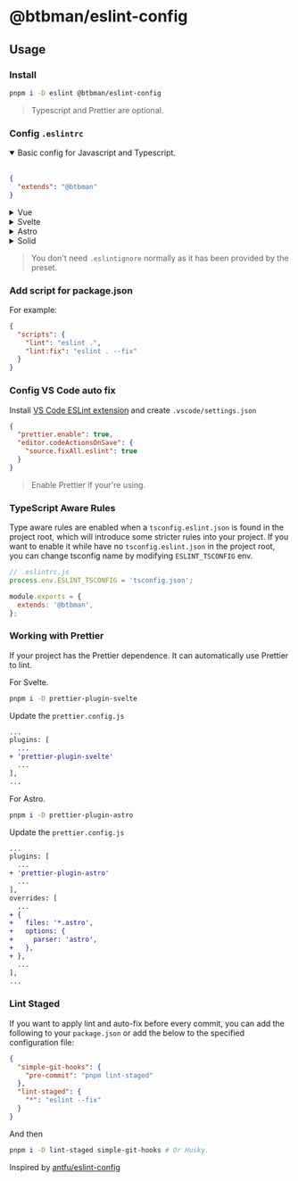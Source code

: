 # @btbman/eslint-config

## Usage

### Install

```bash
pnpm i -D eslint @btbman/eslint-config
```

> Typescript and Prettier are optional.

### Config `.eslintrc`

<details open>
<summary>Basic config for Javascript and Typescript.</summary><br>

```json
{
  "extends": "@btbman"
}
```

</details>

<details>
<summary>Vue</summary><br>

```json
{
  "extends": "@btbman/eslint-config/vue"
}
```

</details>

<details>
<summary>Svelte</summary><br>

```json
{
  "extends": "@btbman/eslint-config/svelte"
}
```

</details>

<details>
<summary>Astro</summary><br>

```json
{
  "extends": "@btbman/eslint-config/astro"
}
```

</details>

<details>
<summary>Solid</summary><br>

```json
{
  "extends": "@btbman/eslint-config/solid"
}
```

</details>

> You don't need `.eslintignore` normally as it has been provided by the preset.

### Add script for package.json

For example:

```json
{
  "scripts": {
    "lint": "eslint .",
    "lint:fix": "eslint . --fix"
  }
}
```

### Config VS Code auto fix

Install [VS Code ESLint extension](https://marketplace.visualstudio.com/items?itemName=dbaeumer.vscode-eslint) and create `.vscode/settings.json`

```json
{
  "prettier.enable": true,
  "editor.codeActionsOnSave": {
    "source.fixAll.eslint": true
  }
}
```

> Enable Prettier if your're using.

### TypeScript Aware Rules

Type aware rules are enabled when a `tsconfig.eslint.json` is found in the project root, which will introduce some stricter rules into your project. If you want to enable it while have no `tsconfig.eslint.json` in the project root, you can change tsconfig name by modifying `ESLINT_TSCONFIG` env.

```js
// .eslintrc.js
process.env.ESLINT_TSCONFIG = 'tsconfig.json';

module.exports = {
  extends: '@btbman',
};
```

### Working with Prettier

If your project has the Prettier dependence. It can automatically use Prettier to lint.

For Svelte.

```bash
pnpm i -D prettier-plugin-svelte
```

Update the `prettier.config.js`

```diff
...
plugins: [
  ...
+ 'prettier-plugin-svelte'
  ...
],
...
```

For Astro.

```bash
pnpm i -D prettier-plugin-astro
```

Update the `prettier.config.js`

```diff
...
plugins: [
  ...
+ 'prettier-plugin-astro'
  ...
],
overrides: [
  ...
+ {
+   files: '*.astro',
+   options: {
+     parser: 'astro',
+   },
+ },
  ...
],
...
```

### Lint Staged

If you want to apply lint and auto-fix before every commit, you can add the following to your `package.json` or add the below to the specified configuration file:

```json
{
  "simple-git-hooks": {
    "pre-commit": "pnpm lint-staged"
  },
  "lint-staged": {
    "*": "eslint --fix"
  }
}
```

And then

```bash
pnpm i -D lint-staged simple-git-hooks # Or Husky.
```

Inspired by [antfu/eslint-config](https://github.com/antfu/eslint-config)
